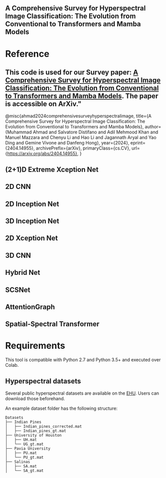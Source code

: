## A Comprehensive Survey for Hyperspectral Image Classification: The Evolution from Conventional to Transformers and Mamba Models

# Reference
## This code is used for our Survey paper: [A Comprehensive Survey for Hyperspectral Image Classification: The Evolution from Conventional to Transformers and Mamba Models](https://arxiv.org/abs/2404.14955). The paper is accessible on ArXiv."

@misc{ahmad2024comprehensivesurveyhyperspectralimage,
      title={A Comprehensive Survey for Hyperspectral Image Classification: The Evolution from Conventional to Transformers and Mamba Models}, 
      author={Muhammad Ahmad and Salvatore Distifano and Adil Mehmood Khan and Manuel Mazzara and Chenyu Li and Hao Li and Jagannath Aryal and Yao Ding and Gemine Vivone and Danfeng Hong},
      year={2024},
      eprint={2404.14955},
      archivePrefix={arXiv},
      primaryClass={cs.CV},
      url={https://arxiv.org/abs/2404.14955}, 
}

## (2+1)D Extreme Xception Net
## 2D CNN
## 2D Inception Net
## 3D Inception Net
## 2D Xception Net
## 3D CNN
## Hybrid Net
## SCSNet
## AttentionGraph
## Spatial-Spectral Transformer

# Requirements
This tool is compatible with Python 2.7 and Python 3.5+ and executed over Colab.

## Hyperspectral datasets
Several public hyperspectral datasets are available on the [EHU](https://www.ehu.eus/ccwintco/index.php/Hyperspectral_Remote_Sensing_Scenes). Users can download those beforehand. 

An example dataset folder has the following structure:
```
Datasets
├── Indian Pines
│   ├── Indian_pines_corrected.mat
│   ├── Indian_pines_gt.mat
├── University of Houston
│   ├── UH.mat
│   └── UG_gt.mat
├── Pavia University
│   ├── PU.mat
│   └── PU_gt.mat
├── Salinas
│   ├── SA.mat
│   └── SA_gt.mat
```
